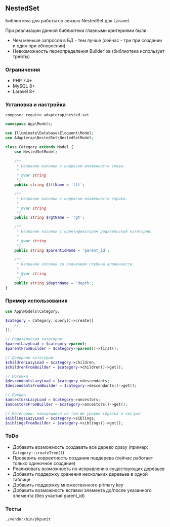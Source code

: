 ## NestedSet

Библиотека для работы со связью NestedSet для Laravel.

При реализации данной библиотеки главными критериями были:
- Чем меньше запросов в БД - тем лучше (сейчас - три при создании и один при обновлении)
- Невозможность переопределения Builder'ов (библиотека использует трейты)

### Ограничения

* PHP 7.4+
* MySQL 8+
* Laravel 8+

### Установка и настройка

```shell
composer require adapterap/nested-set
```

```php
namespace App\Models;

use Illuminate\Database\Eloquent\Model;
use Adapterap\NestedSet\NestedSetModel;

class Category extends Model {
    use NestedSetModel;
    
    /**
     * Название колонки с индексом вложенности слева.
     *
     * @var string
     */
    public string $lftName = 'lft';

    /**
     * Название колонки с индексом вложенности справа.
     *
     * @var string
     */
    public string $rgtName = 'rgt';

    /**
     * Название колонки с идентификатором родительской категории.
     *
     * @var string
     */
    public string $parentIdName = 'parent_id';

    /**
     * Название колонки со значением глубины вложенности.
     *
     * @var string
     */
    public string $depthName = 'depth';
}
```

### Пример использования

```php
use App\Models\Category;

$category = Category::query()->create([
    // ...
]);

// Родительская категория
$parentLazyLoad = $category->parent;
$parentFromBuilder = $category->parent()->first();

// Дочерние категории
$childrenLazyLoad = $category->children;
$childrenFromBuilder = $category->children()->get();

// Потомки
$descendantsLazyLoad = $category->descendants;
$descendantsFromBuilder = $category->descendants()->get();

// Предки
$ancestorsLazyLoad = $category->ancestors;
$ancestorsFromBuilder = $category->ancestors()->get();

// Категории, находящиеся на том же уровне (братья и сестры)
$siblingsLazyLoad = $category->siblings;
$siblingsFromBuilder = $category->siblings()->get();
```


### ToDo

- Добавить возможность создавать все дерево сразу (пример: `Category::createTree()`)
- Проверить корректность создания поддерева (сейчас работает только одиночное создание)
- Реализовать возможность по исправлению существующих деревьев
- Добавить поддержку хранения нескольких деревьев в одной таблице
- Добавить поддержку множественного primary key
- Добавить возможность вставки элемента до/после указанного элемента (без участия parent_id)

### Тесты

```shell
./vendor/bin/phpunit
```
